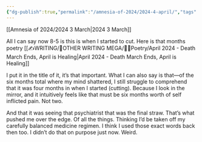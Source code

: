 ```yaml
---
{"dg-publish":true,"permalink":"/amnesia-of-2024/2024-4-april/","tags":["Amnesia2024"]}
---
```


[[Amnesia of 2024/2024 3 March\|2024 3 March]]

All I can say now 8-5 is this is when I started to cut. Here is that months poetry [[✍WRITING/👼OTHER WRITING MEGA/👩‍🎤Poetry/April 2024 - Death March Ends, April is Healing\|April 2024 - Death March Ends, April is Healing]]

I put it in the title of it, it’s that important. What I can also say is that—of the six months total where my mind shattered, I still struggle to comprehend that it was four months in when I started (cutting). Because I look in the mirror, and it intuitively feels like that must be six months worth of self inflicted pain. Not two. 

And that it was seeing that psychiatrist that was the final straw. That’s what pushed me over the edge. Of all the things. Thinking I’d be taken off my carefully balanced medicine regimen. I think I used those exact words back then too. I didn’t do that on purpose just now. Weird.  

